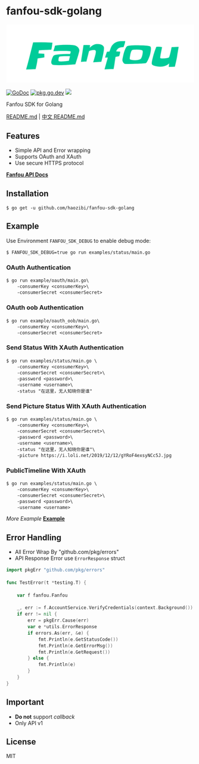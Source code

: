 # fanfou-sdk-golang

![logo](logo.png)

[![GoDoc](https://godoc.org/github.com/haozibi/fanfou-sdk-golang?status.svg)](https://godoc.org/github.com/haozibi/fanfou-sdk-golang) [![pkg.go.dev](https://img.shields.io/badge/pkg.go.dev-haozibi%2Ffanfou--sdk--golang-blue)](https://pkg.go.dev/github.com/haozibi/fanfou-sdk-golang) [![](https://img.shields.io/github/license/haozibi/fanfou-sdk-golang)](https://github.com/haozibi/fanfou-sdk-golang/LICENSE) 


Fanfou SDK for Golang 

[README.md](README.md) | [中文 README.md](README_zh.md)

## Features

- Simple API and Error wrapping
- Supports OAuth and XAuth
- Use secure HTTPS protocol

**[Fanfou API Docs](https://github.com/FanfouAPI/FanFouAPIDoc/wiki)**

## Installation

```console
$ go get -u github.com/haozibi/fanfou-sdk-golang
```

## Example


Use Environment `FANFOU_SDK_DEBUG` to enable debug mode:

```console
$ FANFOU_SDK_DEBUG=true go run examples/status/main.go
```

### OAuth Authentication

```console
$ go run example/oauth/main.go\
    -consumerKey <consumerKey>\
    -consumerSecret <consumerSecret>
```

### OAuth oob Authentication

```console
$ go run example/oauth_oob/main.go\
    -consumerKey <consumerKey>\
    -consumerSecret <consumerSecret>
```

### Send Status With XAuth Authentication

```console
$ go run examples/status/main.go \
    -consumerKey <consumerKey>\
    -consumerSecret <consumerSecret>\
    -password <password>\
    -username <username>\
    -status "在这里，无人知晓你是谁"
```

### Send Picture Status With XAuth Authentication

```console
$ go run examples/status/main.go \
    -consumerKey <consumerKey>\
    -consumerSecret <consumerSecret>\
    -password <password>\
    -username <username>\
    -status "在这里，无人知晓你是谁"\
    -picture https://i.loli.net/2019/12/12/gYRoF4exsyNCc5J.jpg
```

### PublicTimeline With XAuth

```console
$ go run examples/status/main.go \
    -consumerKey <consumerKey>\
    -consumerSecret <consumerSecret>\
    -password <password>\
    -username <username>
```

*More Example* **[Example](example/)**

## Error Handling

- All Error Wrap By "github.com/pkg/errors"
- API Response Error use `ErrorResponse` struct

```go
import pkgErr "github.com/pkg/errors"

func TestError(t *testing.T) {

	var f fanfou.Fanfou

	_, err := f.AccountService.VerifyCredentials(context.Background())
	if err != nil {
		err = pkgErr.Cause(err)
		var e *utils.ErrorResponse
		if errors.As(err, &e) {
			fmt.Println(e.GetStatusCode())
			fmt.Println(e.GetErrorMsg())
			fmt.Println(e.GetRequest())
		} else {
			fmt.Println(e)
		}
	}
}
```

## Important

- **Do not** support *callback*
- Only API v1

## License

MIT
